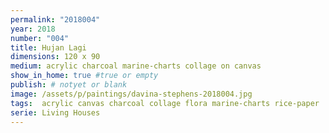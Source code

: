 ```yaml
---
permalink: "2018004"
year: 2018
number: "004"
title: Hujan Lagi
dimensions: 120 x 90
medium: acrylic charcoal marine-charts collage on canvas
show_in_home: true #true or empty
publish: # notyet or blank
image: /assets/p/paintings/davina-stephens-2018004.jpg
tags:  acrylic canvas charcoal collage flora marine-charts rice-paper
serie: Living Houses
---
```

